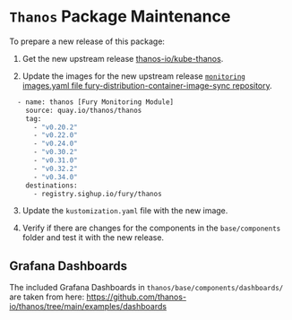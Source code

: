 # `Thanos` Package Maintenance

To prepare a new release of this package:

1. Get the new upstream release [thanos-io/kube-thanos](https://github.com/thanos-io/kube-thanos/tree/main/examples/all/manifests).

2. Update the images for the new upstream release [`monitoring` images.yaml file fury-distribution-container-image-sync repository](https://github.com/sighupio/fury-distribution-container-image-sync/blob/main/modules/monitoring/images.yml).

```bash
  - name: thanos [Fury Monitoring Module]
    source: quay.io/thanos/thanos
    tag:
      - "v0.20.2"
      - "v0.22.0"
      - "v0.24.0"
      - "v0.30.2"
      - "v0.31.0"
      - "v0.32.2"
      - "v0.34.0"
    destinations:
      - registry.sighup.io/fury/thanos
```

3. Update the `kustomization.yaml` file with the new image.

4. Verify if there are changes for the components in the `base/components` folder and test it with the new release.

## Grafana Dashboards

The included Grafana Dashboards in `thanos/base/components/dashboards/` are taken from here: <https://github.com/thanos-io/thanos/tree/main/examples/dashboards>
